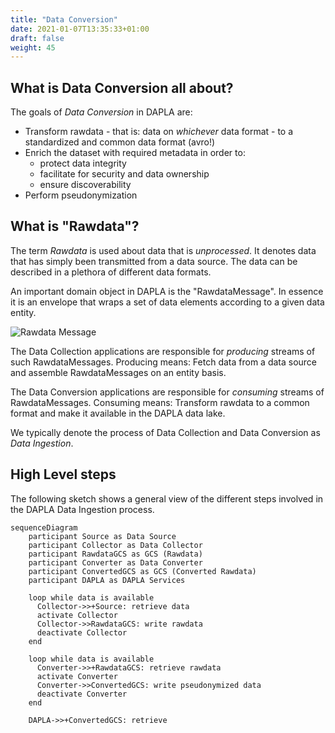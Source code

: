 ```yaml
---
title: "Data Conversion"
date: 2021-01-07T13:35:33+01:00
draft: false
weight: 45
---
```


## What is Data Conversion all about?

The goals of _Data Conversion_ in DAPLA are:
* Transform rawdata - that is: data on _whichever_ data format - to a standardized and common data format (avro!)
* Enrich the dataset with required metadata in order to:
  * protect data integrity
  * facilitate for security and data ownership
  * ensure discoverability
* Perform pseudonymization


## What is "Rawdata"?

The term _Rawdata_ is used about data that is _unprocessed_. It denotes data that has simply been transmitted from a data source. The data can be described in a plethora of different data formats.

An important domain object in DAPLA is the "RawdataMessage". In essence it is an envelope that wraps
a set of data elements according to a given data entity.

![Rawdata Message](/images/conversion/rawdata-message.png)

The Data Collection applications are responsible for _producing_ streams of such RawdataMessages. Producing means: Fetch data from a data source and assemble RawdataMessages on an entity basis.

The Data Conversion applications are responsible for _consuming_ streams of RawdataMessages. Consuming means: Transform rawdata to a common format and make it available in the DAPLA data lake.

We typically denote the process of Data Collection and Data Conversion as _Data Ingestion_.

## High Level steps

The following sketch shows a general view of the different steps involved in the DAPLA Data Ingestion process.

```mermaid
sequenceDiagram
    participant Source as Data Source
    participant Collector as Data Collector
    participant RawdataGCS as GCS (Rawdata)
    participant Converter as Data Converter
    participant ConvertedGCS as GCS (Converted Rawdata)
    participant DAPLA as DAPLA Services

    loop while data is available
      Collector->>+Source: retrieve data
      activate Collector
      Collector->>RawdataGCS: write rawdata
      deactivate Collector
    end

    loop while data is available
      Converter->>+RawdataGCS: retrieve rawdata
      activate Converter
      Converter->>ConvertedGCS: write pseudonymized data
      deactivate Converter
    end

    DAPLA->>+ConvertedGCS: retrieve
```

